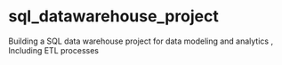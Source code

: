 # sql_datawarehouse_project
Building a  SQL data warehouse project for data modeling and analytics , Including ETL processes
